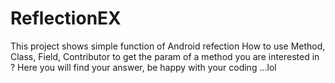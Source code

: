 # ReflectionEX
This project shows simple function of Android refection
How to use Method, Class, Field, Contributor to get the param of a method you are interested in ?
Here you will find your answer, be happy with your coding ...lol
